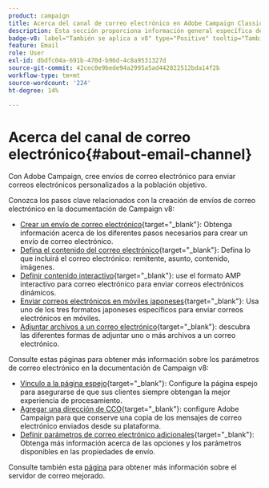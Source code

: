 ```yaml
---
product: campaign
title: Acerca del canal de correo electrónico en Adobe Campaign Classic
description: Esta sección proporciona información general específica del canal de correo electrónico en Adobe Campaign
badge-v8: label="También se aplica a v8" type="Positive" tooltip="También se aplica a Campaign v8"
feature: Email
role: User
exl-id: dbdfc04a-691b-470d-b96d-4c8a9531327d
source-git-commit: 42cec0e9bede94a2995a5ad442822512bda14f2b
workflow-type: tm+mt
source-wordcount: '224'
ht-degree: 14%

---
```


# Acerca del canal de correo electrónico{#about-email-channel}

Con Adobe Campaign, cree envíos de correo electrónico para enviar correos electrónicos personalizados a la población objetivo.

Conozca los pasos clave relacionados con la creación de envíos de correo electrónico en la documentación de Campaign v8:

* [Crear un envío de correo electrónico](https://experienceleague.adobe.com/docs/campaign/campaign-v8/send/emails/email.html){target="_blank"}: Obtenga información acerca de los diferentes pasos necesarios para crear un envío de correo electrónico.
* [Defina el contenido del correo electrónico](https://experienceleague.adobe.com/docs/campaign/campaign-v8/send/emails/defining-the-email-content.html){target="_blank"}: Defina lo que incluirá el correo electrónico: remitente, asunto, contenido, imágenes.
* [Definir contenido interactivo](https://experienceleague.adobe.com/docs/campaign/campaign-v8/send/emails/defining-interactive-content.html){target="_blank"}: use el formato AMP interactivo para correo electrónico para enviar correos electrónicos dinámicos.
* [Enviar correos electrónicos en móviles japoneses](https://experienceleague.adobe.com/docs/campaign/campaign-v8/send/emails/sending-emails-on-japanese-mobiles.html){target="_blank"}: Usa uno de los tres formatos japoneses específicos para enviar correos electrónicos en móviles.
* [Adjuntar archivos a un correo electrónico](https://experienceleague.adobe.com/docs/campaign/campaign-v8/send/emails/attaching-files.html){target="_blank"}: descubra las diferentes formas de adjuntar uno o más archivos a un correo electrónico.

Consulte estas páginas para obtener más información sobre los parámetros de correo electrónico en la documentación de Campaign v8:

* [Vínculo a la página espejo](https://experienceleague.adobe.com/docs/campaign/campaign-v8/send/emails/mirror-page.html){target="_blank"}: Configure la página espejo para asegurarse de que sus clientes siempre obtengan la mejor experiencia de procesamiento.
* [Agregar una dirección de CCO](https://experienceleague.adobe.com/docs/campaign/campaign-v8/send/emails/email-bcc.html){target="_blank"}: configure Adobe Campaign para que conserve una copia de los mensajes de correo electrónico enviados desde su plataforma.
* [Definir parámetros de correo electrónico adicionales](https://experienceleague.adobe.com/docs/campaign/campaign-v8/send/emails/email-parameters.html){target="_blank"}: Obtenga más información acerca de las opciones y los parámetros disponibles en las propiedades de envío.

Consulte también esta [página](sending-with-enhanced-mta.md) para obtener más información sobre el servidor de correo mejorado.


<!--
Adobe Campaign lets you mass deliver personalized electronic messages to a target population.

Before starting sending emails:

* Make sure recipient profiles contain at least an email address.
* Learn more about the Adobe Campaign [Delivery best practices](delivery-best-practices.md).
* Read out these sections to learn more about Deliverability: [Deliverability management in Campaign](about-deliverability.md) and [Deliverability best practices guide](https://experienceleague.adobe.com/docs/deliverability-learn/deliverability-best-practice-guide/introduction.html).

The key steps to send an email are as follows:

* [Create an email delivery](creating-an-email-delivery.md)
* [Define the target population](steps-defining-the-target-population.md)
* [Define the email content](defining-the-email-content.md)
* [Send the email](sending-messages.md)
* [Monitor the delivery](about-delivery-monitoring.md)

The sections below provide information that is specific to the email channel. For global information on how to create a delivery, refer to [this section](steps-about-delivery-creation-steps.md).
-->